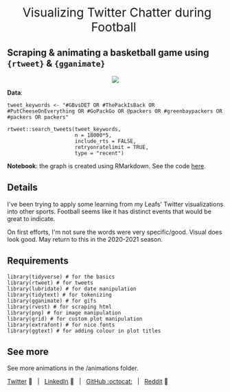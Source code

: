 <h1 style="font-weight:normal" align="center">
  &nbsp;Visualizing Twitter Chatter during Football&nbsp;
</h1>

## Scraping & animating a basketball game using `{rtweet}` & `{gganimate}` 

<p align="center">
  <img src="https://github.com/imjakedaniels/football_twitter_animations/blob/master/animations/packers_anim.gif">
</p>

**Data**: 
```{r}
tweet_keywords <- "#GBvsDET OR #ThePackIsBack OR #PutCheeseOnEverything OR #GoPackGo OR @packers OR #greenbaypackers OR #packers OR packers"

rtweet::search_tweets(tweet_keywords,
                      n = 18000*5, 
                      include_rts = FALSE,
                      retryonratelimit = TRUE,
                      type = "recent")
```

**Notebook**: the graph is created using RMarkdown. See the code [here](https://github.com/imjakedaniels/raptors_animation/blob/master/football_animation_notebok.Rmd).

## Details

I've been trying to apply some learning from my Leafs' Twitter visualizations into other sports. Football seems like it has distinct events that would be great to indicate. 

On first efforts, I'm not sure the words were very specific/good. Visual does look good. May return to this in the 2020-2021 season.

## Requirements

```
library(tidyverse) # for the basics
library(rtweet) # for tweets
library(lubridate) # for date manipulation
library(tidytext) # for tokenizing
library(gganimate) # for gifs
library(rvest) # for scraping html
library(png) # for image manipulation
library(grid) # for custom plot manipulation
library(extrafont) # for nice fonts
library(ggtext) # for adding colour in plot titles
```

## See more 

See more animations in the /animations folder.

[Twitter][Twitter] :speech_balloon:&nbsp;&nbsp;&nbsp;|&nbsp;&nbsp;&nbsp;[LinkedIn][LinkedIn] :necktie:&nbsp;&nbsp;&nbsp;|&nbsp;&nbsp;&nbsp;[GitHub :octocat:][GitHub]&nbsp;&nbsp;&nbsp;|&nbsp;&nbsp;&nbsp;[Reddit][Reddit] :link:

</div>

<!--
Quick Link 
-->

[Twitter]:https://twitter.com/datajake
[LinkedIn]:https://www.linkedin.com/in/imjakedaniels/
[GitHub]:https://github.com/imjakedaniels
[Reddit]:https://www.reddit.com/user/imjakedaniels
